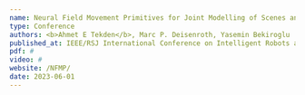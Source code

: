 ```yaml
---
name: Neural Field Movement Primitives for Joint Modelling of Scenes and Motions
type: Conference
authors: <b>Ahmet E Tekden</b>, Marc P. Deisenroth, Yasemin Bekiroglu
published_at: IEEE/RSJ International Conference on Intelligent Robots and Systems (IROS)
pdf: #
video: #
website: /NFMP/
date: 2023-06-01
---
```

